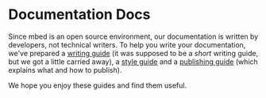 # Documentation Docs

Since mbed is an open source environment, our documentation is written by developers, not technical writers. To help you write your documentation, we've prepared a [writing guide](/writing_guide/) (it was supposed to be a *short* writing guide, but we got a little carried away), a [style guide](/style_guide/) and a [publishing guide](/publishing_guide/) (which explains what and how to publish).

We hope you enjoy these guides and find them useful. 
